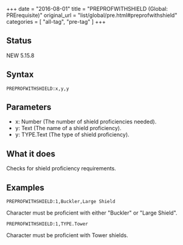 +++
date = "2016-08-01"
title = "PREPROFWITHSHIELD (Global: PRErequisite)"
original_url = "list/global/pre.html#preprofwithshield"
categories = [ "all-tag", "pre-tag" ]
+++

## Status

NEW 5.15.8

## Syntax

`PREPROFWITHSHIELD:x,y,y`

## Parameters

-   x: Number (The number of shield
    proficiencies needed).
-   y: Text (The name of a shield proficiency).
-   y: TYPE.Text (The type of shield proficiency).



What it does
------------

Checks for shield proficiency requirements.

Examples
--------

`PREPROFWITHSHIELD:1,Buckler,Large Shield`

Character must be proficient with either "Buckler" or "Large Shield".

`PREPROFWITHSHIELD:1,TYPE.Tower`

Character must be proficient with Tower shields.

